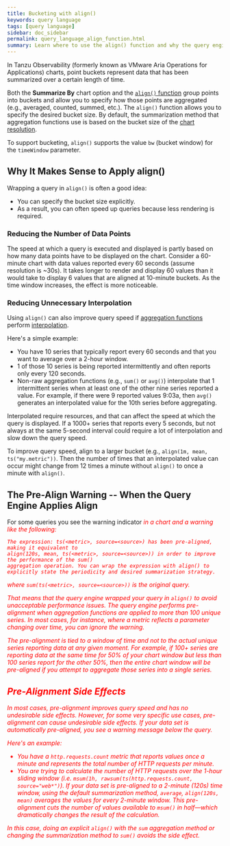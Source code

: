 ```yaml
---
title: Bucketing with align()
keywords: query language
tags: [query language]
sidebar: doc_sidebar
permalink: query_language_align_function.html
summary: Learn where to use the align() function and why the query engine does pre-alignment.
---
```


In Tanzu Observability (formerly known as VMware Aria Operations for Applications) charts, point buckets represent data that has been summarized over a certain length of time.

Both the **Summarize By** chart option and the [`align()` function](ts_align.html) group points into buckets and allow you to specify how those points are aggregated (e.g., averaged, counted, summed, etc.).  The `align()` function allows you to specify the desired bucket size. By default, the summarization method that aggregation functions use is based on the bucket size of the [chart resolution](ui_charts.html#chart-resolution).

To support bucketing, `align()` supports the value `bw` (bucket window) for the `timeWindow` parameter.

## Why It Makes Sense to Apply align()

Wrapping a query in `align()` is often a good idea:

- You can specify the bucket size explicitly.
- As a result, you can often speed up queries because less rendering is required.

### Reducing the Number of Data Points
The speed at which a query is executed and displayed is partly based on how many data points have to be displayed on the chart. Consider a 60-minute chart with data values reported every 60 seconds (assume resolution is ~30s). It takes longer to render and display 60 values than it  would take to display 6 values that are aligned at 10-minute buckets. As the time window increases, the effect is more noticeable.

### Reducing Unnecessary Interpolation
Using `align()` can also improve query speed if [aggregation functions](query_language_aggregate_functions.html#standard-aggregation-functions-interpolation) perform [interpolation](query_language_discrete_continuous.html#functions-and-operators-that-use-interpolation-to-create-continuous-data).

Here's a simple example:
* You have 10 series that typically report every 60 seconds and that you want to average over a 2-hour window.
* 1 of those 10 series is being reported intermittently and often reports only every 120 seconds.
* Non-raw aggregation functions (e.g., `sum()` or `avg()`) interpolate that 1 intermittent series when at least one of the other nine series reported a value. For example, if there were 9 reported values 9:03a, then `avg()` generates an interpolated value for the 10th series before aggregating.

Interpolated require resources, and that can affect the speed at which the query is displayed. If a 1000+ series that reports every 5 seconds, but not always at the same 5-second interval could require a lot of interpolation and slow down the query speed.

To improve query speed, align to a larger bucket (e.g., `align(1m, mean, ts("my.metric"))`. Then the number of times that an interpolated value can occur might change from 12 times a minute without `align()` to once a minute with `align()`.

## The Pre-Align Warning -- When the Query Engine Applies Align

For some queries you see the warning indicator <i class="fa-exclamation-triangle fa" style="color: red;"/> in a chart and a warning like the following:

```
The expression: ts(<metric>, source=<source>) has been pre-aligned, making it equivalent to
align(120s, mean, ts(<metric>, source=<source>)) in order to improve the performance of the sum()
aggregation operation. You can wrap the expression with align() to explicitly state the periodicity and desired summarization strategy.
```

where `sum(ts(<metric>, source=<source>))` is the original query.

That means that the query engine wrapped your query in `align()` to avoid unacceptable performance issues. The query engine performs pre-alignment when aggregation functions are applied to more than 100 unique series. In most cases, for instance, where a metric reflects a parameter changing over time, you can ignore the warning.

The pre-alignment is tied to a window of time and not to the actual unique series reporting data at any given moment. For example, if 100+ series are reporting data at the same time for 50% of your chart window but less than 100 series report for the other 50%, then the entire chart window will be pre-aligned if you attempt to aggregate those series into a single series.

## Pre-Alignment Side Effects

In most cases, pre-alignment improves query speed and has no undesirable side effects. However, for some very specific use cases, pre-alignment can cause undesirable side effects.  If your data set is automatically pre-aligned, you see a warning message below the query.

Here's an example:
* You have a `http.requests.count` metric that reports values once a minute and represents the total number of HTTP requests per minute.
* You are trying to calculate the number of HTTP requests over the 1-hour sliding window (i.e. `msum(1h, rawsum(ts(http.requests.count, source="web*")`).
If your data set is pre-aligned to a 2-minute (120s) time window, using the default summarization method, `average`, `align(120s, mean)` averages the values for every 2-minute window. This pre-alignment cuts the number of values available to `msum()` in half&mdash;which dramatically changes the result of the calculation.

In this case, doing an explicit `align()` with the `sum` aggregation method or changing the summarization method to `sum()` avoids the side effect.
